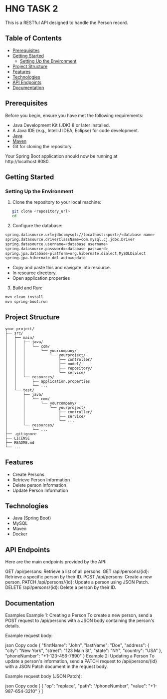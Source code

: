 # HNG TASK 2

This is a RESTful API designed to handle the Person record.


## Table of Contents
- [Prerequisites](#prerequisites)
- [Getting Started](#getting-started)
  - [Setting Up the Environment](#setting-up-the-environment)
- [Project Structure](#project-structure)
- [Features](#features)
- [Technologies](#technologies)
- [API Endpoints](#api-endpoints)
- [Documentation](#documentation)



## Prerequisites
Before you begin, ensure you have met the following requirements:
- Java Development Kit (JDK) 8 or later installed.
- A Java IDE (e.g., IntelliJ IDEA, Eclipse) for code development.
- [Java](https://www.oracle.com/java/)
- [Maven](https://maven.apache.org/)
- Git for cloning the repository.

Your Spring Boot application should now be running at http://localhost:8080.
## Getting Started

### Setting Up the Environment
1. Clone the repository to your local machine:
```bash
   git clone <repository_url>
   cd 
   ```
2. Configure the database:
```bash
spring.datasource.url=jdbc:mysql://localhost:<port>/<database name>
spring.datasource.driverClassName=com.mysql.cj.jdbc.Driver
spring.datasource.username=<database username>
spring.datasource.password=<database password>
spring.jpa.database-platform=org.hibernate.dialect.MySQLDialect
spring.jpa.hibernate.ddl-auto=update
```
- Copy and paste this and navigate into resource.
- In resource directory.
- Open application.properties

3. Build and Run:
```bash
mvn clean install
mvn spring-boot:run
```

## Project Structure
````
your-project/
├── src/
│   ├── main/
│   │   ├── java/
│   │   │   └── com/
│   │   │       └── yourcompany/
│   │   │           └── yourproject/
│   │   │               ├── controller/
│   │   │               ├── model/
│   │   │               ├── repository/
│   │   │               └── service/
│   │   └── resources/
│   │       ├── application.properties
│   │       └── ...
│   └── test/
│       ├── java/
│       │   └── com/
│       │       └── yourcompany/
│       │           └── yourproject/
│       │               ├── controller/
│       │               ├── service/
│       │               └── ...
│       └── resources/
│           └── ...
├── .gitignore
├── LICENSE
├── README.md
└── ...
````

## Features

- Create Persons
- Retrieve Person Information
- Delete person Information
- Update Person Information

## Technologies

- Java (Spring Boot)
- MySQL 
- Maven
- Docker


## API Endpoints
Here are the main endpoints provided by the API:

GET /api/persons: Retrieve a list of all persons.
GET /api/persons/{id}: Retrieve a specific person by their ID.
POST /api/persons: Create a new person.
PATCH /api/persons/{id}: Update a person using JSON Patch.
DELETE /api/persons/{id}: Delete a person by their ID.

## Documentation


Examples
Example 1: Creating a Person
To create a new person, send a POST request to /api/persons with a JSON body containing the person's details.

Example request body:

json
Copy code
{
  "firstName": "John",
  "lastName": "Doe",
  "address": {
    "city": "New York",
    "street": "123 Main St",
    "state": "NY",
    "country": "USA"
  },
  "phoneNumber": "+1-123-456-7890"
}
Example 2: Updating a Person
To update a person's information, send a PATCH request to /api/persons/{id} with a JSON Patch document in the request body.

Example request body (JSON Patch):

json
Copy code
[
  { "op": "replace", "path": "/phoneNumber", "value": "+1-987-654-3210" }
]
